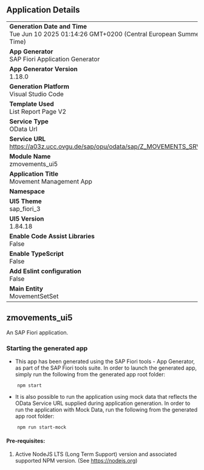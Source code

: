 ## Application Details
|               |
| ------------- |
|**Generation Date and Time**<br>Tue Jun 10 2025 01:14:26 GMT+0200 (Central European Summer Time)|
|**App Generator**<br>SAP Fiori Application Generator|
|**App Generator Version**<br>1.18.0|
|**Generation Platform**<br>Visual Studio Code|
|**Template Used**<br>List Report Page V2|
|**Service Type**<br>OData Url|
|**Service URL**<br>https://a03z.ucc.ovgu.de/sap/opu/odata/sap/Z_MOVEMENTS_SRV_SRV/|
|**Module Name**<br>zmovements_ui5|
|**Application Title**<br>Movement Management App|
|**Namespace**<br>|
|**UI5 Theme**<br>sap_fiori_3|
|**UI5 Version**<br>1.84.18|
|**Enable Code Assist Libraries**<br>False|
|**Enable TypeScript**<br>False|
|**Add Eslint configuration**<br>False|
|**Main Entity**<br>MovementSetSet|

## zmovements_ui5

An SAP Fiori application.

### Starting the generated app

-   This app has been generated using the SAP Fiori tools - App Generator, as part of the SAP Fiori tools suite.  In order to launch the generated app, simply run the following from the generated app root folder:

```
    npm start
```

- It is also possible to run the application using mock data that reflects the OData Service URL supplied during application generation.  In order to run the application with Mock Data, run the following from the generated app root folder:

```
    npm run start-mock
```

#### Pre-requisites:

1. Active NodeJS LTS (Long Term Support) version and associated supported NPM version.  (See https://nodejs.org)


